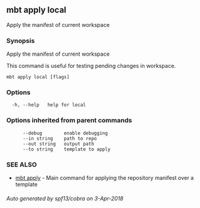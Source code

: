 ## mbt apply local

Apply the manifest of current workspace

### Synopsis


Apply the manifest of current workspace

This command is useful for testing pending changes in workspace.
	

```
mbt apply local [flags]
```

### Options

```
  -h, --help   help for local
```

### Options inherited from parent commands

```
      --debug        enable debugging
      --in string    path to repo
      --out string   output path
      --to string    template to apply
```

### SEE ALSO
* [mbt apply](mbt_apply.md)	 - Main command for applying the repository manifest over a template

###### Auto generated by spf13/cobra on 3-Apr-2018
